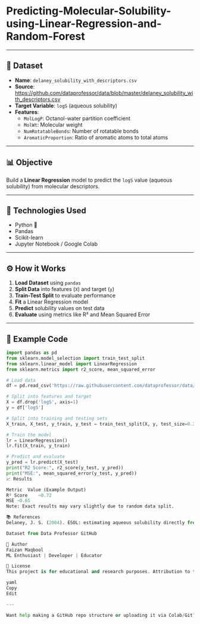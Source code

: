 # Predicting-Molecular-Solubility-using-Linear-Regression-and-Random-Forest

---

## 📁 Dataset

- **Name**: `delaney_solubility_with_descriptors.csv`
- **Source**: https://github.com/dataprofessor/data/blob/master/delaney_solubility_with_descriptors.csv
- **Target Variable**: `logS` (aqueous solubility)
- **Features**:
  - `MolLogP`: Octanol-water partition coefficient
  - `MolWt`: Molecular weight
  - `NumRotatableBonds`: Number of rotatable bonds
  - `AromaticProportion`: Ratio of aromatic atoms to total atoms

---

## 📊 Objective

Build a **Linear Regression** model to predict the `logS` value (aqueous solubility) from molecular descriptors.

---

## 🧠 Technologies Used

- Python 🐍
- Pandas
- Scikit-learn
- Jupyter Notebook / Google Colab

---

## ⚙️ How it Works

1. **Load Dataset** using `pandas`
2. **Split Data** into features (`X`) and target (`y`)
3. **Train-Test Split** to evaluate performance
4. **Fit** a Linear Regression model
5. **Predict** solubility values on test data
6. **Evaluate** using metrics like R² and Mean Squared Error

---

## 📌 Example Code

```python
import pandas as pd
from sklearn.model_selection import train_test_split
from sklearn.linear_model import LinearRegression
from sklearn.metrics import r2_score, mean_squared_error

# Load data
df = pd.read_csv('https://raw.githubusercontent.com/dataprofessor/data/master/delaney_solubility_with_descriptors.csv')

# Split into features and target
X = df.drop('logS', axis=1)
y = df['logS']

# Split into training and testing sets
X_train, X_test, y_train, y_test = train_test_split(X, y, test_size=0.2, random_state=100)

# Train the model
lr = LinearRegression()
lr.fit(X_train, y_train)

# Predict and evaluate
y_pred = lr.predict(X_test)
print("R2 Score:", r2_score(y_test, y_pred))
print("MSE:", mean_squared_error(y_test, y_pred))
📈 Results

Metric	Value (Example Output)
R² Score	~0.72
MSE	~0.65
Note: Exact results may vary slightly due to random data split.

📚 References
Delaney, J. S. (2004). ESOL: estimating aqueous solubility directly from molecular structure. Journal of Chemical Information and Computer Sciences, 44(3), 1000–1005.

Dataset from Data Professor GitHub

🙌 Author
Faizan Maqbool
ML Enthusiast | Developer | Educator

🔗 License
This project is for educational and research purposes. Attribution to the original data source is maintained.

yaml
Copy
Edit

---

Want help making a GitHub repo structure or uploading it via Colab/Git?








